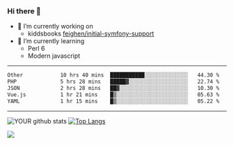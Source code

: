 ### Hi there 👋

- 🔭 I’m currently working on
  - kiddsbooks [feighen/initial-symfony-support](https://github.com/noondaysun/kiddsbooks.com/tree/feighen/initial-symfony-support)
- 🌱 I’m currently learning
  - Perl 6
  - Modern javascript

---
<!--START_SECTION:waka-->

```txt
Other            10 hrs 40 mins  ███████████░░░░░░░░░░░░░░   44.30 %
PHP              5 hrs 28 mins   █████▓░░░░░░░░░░░░░░░░░░░   22.74 %
JSON             2 hrs 28 mins   ██▓░░░░░░░░░░░░░░░░░░░░░░   10.30 %
Vue.js           1 hr 21 mins    █▒░░░░░░░░░░░░░░░░░░░░░░░   05.63 %
YAML             1 hr 15 mins    █▒░░░░░░░░░░░░░░░░░░░░░░░   05.22 %
```

<!--END_SECTION:waka-->
---
![YOUR github stats](https://github-readme-stats.vercel.app/api?username=noondaysun&show_icons=true&theme=onedark) [![Top Langs](https://github-readme-stats.vercel.app/api/top-langs/?username=noondaysun&layout=compact&theme=onedark)](https://github.com/anuraghazra/github-readme-stats)

[<img src="https://img.shields.io/badge/linkedin-%230077B5.svg?&style=for-the-badge&logo=linkedin&logoColor=white" />](https://www.linkedin.com/in/feighen-oosterbroek-9630a514a/)

<!--
**noondaysun/noondaysun** is a ✨ _special_ ✨ repository because its `README.md` (this file) appears on your GitHub profile.

Here are some ideas to get you started:

- 🔭 I’m currently working on ...
- 🌱 I’m currently learning ...
- 👯 I’m looking to collaborate on ...
- 🤔 I’m looking for help with ...
- 💬 Ask me about ...
- 📫 How to reach me: ...
- 😄 Pronouns: ...
- ⚡ Fun fact: ...
-->
